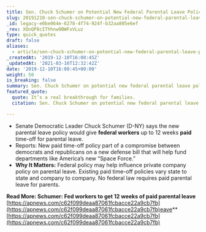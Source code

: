 ```yaml
---
title: Sen. Chuck Schumer on Potential New Federal Parental Leave Policy.
slug: 20191210-sen-chuck-schumer-on-potential-new-federal-parental-leave-policy
_id: legacy-e0be064e-6278-4f74-924f-b32aa805e6ef
_rev: XOnQP8cIThhnw9BWFxVLuz
type: quick_quotes
draft: false
aliases:
  - article/sen-chuck-schumer-on-potential-new-federal-parental-leave-policy/
_createdAt: '2019-12-10T16:08:45Z'
_updatedAt: '2021-03-16T12:32:42Z'
date: '2019-12-10T16:08:45+00:00'
weight: 50
is_breaking: false
summary: Sen. Chuck Schumer on potential new federal parental leave policy.
featured_quote:
  quote: It’s a real breakthrough for families.
  citation: Sen. Chuck Schumer on potential new federal parental leave policy.

---
```

* Senate Democratic Leader Chuck Schumer (D-NY) says the new parental leave policy would give **federal workers** up to 12 weeks **paid** time-off for parental leave.
* Reports: New paid time-off policy part of a compromise between democrats and republicans on a new defense bill that will help fund departments like America’s new “Space Force.”
* **Why It Matters:** Federal policy may help influence private company policy on parental leave. Existing paid time-off policies vary state to state and company to company. No federal law requires paid parental leave for parents.

**Read More: Schumer: Fed workers to get 12 weeks of paid parental leave**  
[https://apnews.com/c62f099deaa87061fcbacce22a9cb7fb](https://apnews.com/c62f099deaa87061fcbacce22a9cb7fb)eave**  
[https://apnews.com/c62f099deaa87061fcbacce22a9cb7fb](https://apnews.com/c62f099deaa87061fcbacce22a9cb7fb)